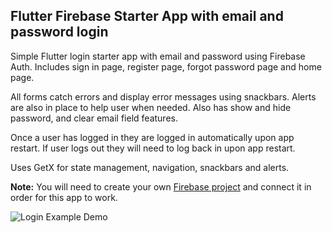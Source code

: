 ## Flutter Firebase Starter App with email and password login

Simple Flutter login starter app with email and password using Firebase Auth.  Includes sign in page, register page, forgot password page and home page.  

All forms catch errors and display error messages using snackbars.  Alerts are also in place to help user when needed. Also has show and hide password, and clear email field features.

Once a user has logged in they are logged in automatically upon app restart.  If user logs out they will need to log back in upon app restart.  

Uses GetX for state management, navigation, snackbars and alerts.

**Note:** You will need to create your own [Firebase project](https://console.firebase.google.com/) and connect it in order for this app to work.

![Login Example Demo](gif/loginExampleGif.gif)